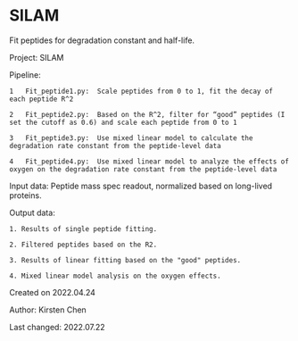 # SILAM

Fit peptides for degradation constant and half-life.

Project: SILAM

Pipeline:

	1	Fit_peptide1.py:  Scale peptides from 0 to 1, fit the decay of each peptide R^2
	
	2	Fit_peptide2.py:  Based on the R^2, filter for “good” peptides (I set the cutoff as 0.6) and scale each peptide from 0 to 1
	
	3	Fit_peptide3.py:  Use mixed linear model to calculate the degradation rate constant from the peptide-level data
	
	4	Fit_peptide4.py:  Use mixed linear model to analyze the effects of oxygen on the degradation rate constant from the peptide-level data


Input data: Peptide mass spec readout, normalized based on long-lived proteins.

Output data:

    1. Results of single peptide fitting.
    
    2. Filtered peptides based on the R2.
    
    3. Results of linear fitting based on the "good" peptides.
    
    4. Mixed linear model analysis on the oxygen effects. 
    



Created on 2022.04.24

Author: Kirsten Chen

Last changed: 2022.07.22
